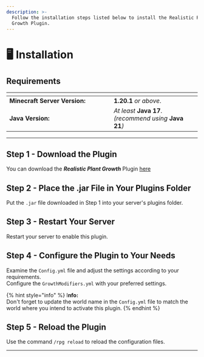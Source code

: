 ```yaml
---
description: >-
  Follow the installation steps listed below to install the Realistic Plant
  Growth Plugin.
---
```


# 🖥️ Installation

## Requirements

<table data-header-hidden><thead><tr><th width="259"></th><th></th></tr></thead><tbody><tr><td><strong>Minecraft Server Version:</strong></td><td><strong>1.20.1</strong> <em>or above</em>.</td></tr><tr><td><strong>Java Version:</strong></td><td><em>At least</em> <strong>Java 17</strong>. <em>(recommend using</em> <strong>Java 21</strong><em>)</em></td></tr></tbody></table>

***

## Step 1 - Download the Plugin

You can download the _**Realistic Plant Growth**_ Plugin [here](https://modrinth.com/plugin/realistic-plant-growth)



## Step 2 - Place the .jar File in Your Plugins Folder

Put the `.jar` file downloaded in Step 1 into your server's plugins folder.



## Step 3 - Restart Your Server

Restart your server to enable this plugin.



## Step 4 - Configure the Plugin to Your Needs

Examine the `Config.yml` file and adjust the settings according to your requirements.\
Configure the `GrowthModifiers.yml` with your preferred settings.

{% hint style="info" %}
I**nfo:**\
Don't forget to update the world name in the `Config.yml` file to match the world where you intend to activate this plugin.
{% endhint %}



## Step 5 - Reload the Plugin

Use the command `/rpg reload` to reload the configuration files.

***
